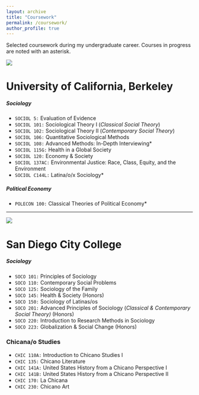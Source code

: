 ```yaml
---
layout: archive
title: "Coursework"
permalink: /coursework/
author_profile: true
---
```


Selected coursework during my undergraduate career. Courses in progress are noted with an asterisk.

<img src="https://juliocedillo.github.io/images/ucbseal.png">

# University of California, Berkeley
##### Sociology
* `SOCIOL 5:` Evaluation of Evidence
* `SOCIOL 101:` Sociological Theory I (_Classical Social Theory_)
* `SOCIOL 102:` Sociological Theory II (_Contemporary Social Theory_)
* `SOCIOL 106:` Quantitative Sociological Methods
* `SOCIOL 108:` Advanced Methods: In-Depth Interviewing*
* `SOCIOL 115G:` Health in a Global Society
* `SOCIOL 120:` Economy & Society
* `SOCIOL 137AC:` Environmental Justice: Race, Class, Equity, and the Environment
* `SOCIOL C144L:` Latina/o/x Sociology*

##### Political Economy
* `POLECON 100:` Classical Theories of Political Economy*

---

<img src="https://juliocedillo.github.io/images/sdccseal.png">

# San Diego City College
##### Sociology
* `SOCO 101:` Principles of Sociology
* `SOCO 110:` Contemporary Social Problems
* `SOCO 125:` Sociology of the Family
* `SOCO 145:` Health & Society (Honors)
* `SOCO 150:` Sociology of Latinas/os
* `SOCO 201:` Advanced Principles of Sociology (_Classical & Contemporary Social Theory)_ (Honors)
* `SOCO 220:` Introduction to Research Methods in Sociology
* `SOCO 223:` Globalization & Social Change (Honors)

### Chicana/o Studies
* `CHIC 110A:` Introduction to Chicano Studies I
* `CHIC 135:` Chicano Literature
* `CHIC 141A:` United States History from a Chicano Perspective I
* `CHIC 141B:` United States History from a Chicano Perspective II
* `CHIC 170:` La Chicana
* `CHIC 230:` Chicano Art
